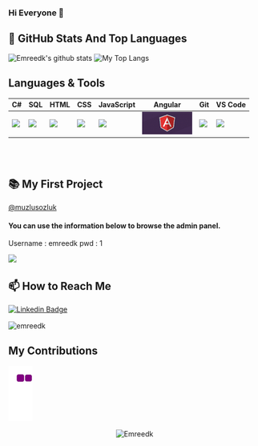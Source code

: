 ### Hi Everyone 👋


## 📌 GitHub Stats And Top Languages

<p float="center">
  <img  src="https://github-readme-stats.vercel.app/api?username=Emreedk&show_icons=true&count_private=true&hide=contribs,issues" alt="Emreedk's github stats" />
  <img  src="https://github-readme-stats.vercel.app/api/top-langs/?username=Emreedk&layout=compact&hide=html,css" alt="My Top Langs" />
</p>


<h2> Languages & Tools </h2>

<table>
<thead>
<tr>
<th align="center">C#</th>
<th align="center">SQL</th>
<th align="center">HTML</th>
<th align="center">CSS</th>
<th align="center">JavaScript</th>
<th align="center">Angular</th>
<th align="center">Git</th>
<th align="center">VS Code</th>
  </tr>
</thead>
<tbody>
<tr>
<td><img style="width: 100px; max-width: 100%;" src="https://miro.medium.com/fit/c/64/64/1*JtC1CS6-OT218_QzRlLXFw.gif"></a></td>

<td><img style="width: 100px; max-width: 100%;" src="https://media.giphy.com/media/vISmwpBJUNYzukTnVx/giphy.gif"></a></td>

<td><img style="width: 100px; max-width: 100%;" src="https://media.giphy.com/media/QssGEmpkyEOhBCb7e1/giphy.gif"></a></td>
  
<td><img style="width: 100px; max-width: 100%;" src="https://media.giphy.com/media/CEHtFH3rJ6xdhBUKIT/giphy.gif"></a></td>
  
<td><img style="width: 100px; max-width: 100%;" src="https://media.giphy.com/media/ln7z2eWriiQAllfVcn/giphy.gif"></a></td>
  
<td><img style="width: 100px; max-width: 100%;" src="https://raw.githubusercontent.com/vugar005/ngx-awesome-uploader/master/angular-image.gif?raw=true"></a></td>
  
<td><img style="width: 100px; max-width: 100%;" src="https://media.giphy.com/media/kH1DBkPNyZPOk0BxrM/giphy.gif"></a></td>
  
<td><img style="width: 100px; max-width: 100%;" src="https://media.giphy.com/media/IdyAQJVN2kVPNUrojM/giphy.gif"></a></td>
</tr>
</tbody>
</table>
<br></br>


## 📚 My First Project
[@muzlusozluk](https://www.muzlusozluk.com)

#### You can use the information below to browse the admin panel.
Username : emreedk    pwd : 1

<img src="https://i.hizliresim.com/hw87xq8.jpg">

## 📫 How to Reach Me


[![Linkedin Badge](https://img.shields.io/badge/Emreedk-follow%20on%20linkedin-blue?style=for-the-badge&logo=linkedin)](https://www.linkedin.com/in/emreedk/)


<p><img align="center" src="https://github-readme-streak-stats.herokuapp.com/?user=emreedk&" alt="emreedk" /></p>

## My Contributions

![snake gif](https://github.com/Emreedk/Emreedk/blob/output/github-contribution-grid-snake.gif)
<p align="center"> <img src="https://komarev.com/ghpvc/?username=Emreedk&label=Profile%20views&color=0e75b6&style=flat" alt="Emreedk" /> </p>
